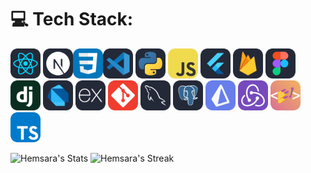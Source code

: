 
# 💻 Tech Stack:


<img src="https://github.com/tandpfun/skill-icons/blob/main/icons/React-Dark.svg" width="48">  <img src="https://github.com/tandpfun/skill-icons/blob/main/icons/NextJS-Dark.svg" width="48"><img src="https://github.com/tandpfun/skill-icons/blob/main/icons/CSS.svg" width="48"><img src="https://github.com/tandpfun/skill-icons/blob/main/icons/VSCode-Dark.svg" width="48">  <img src="https://github.com/tandpfun/skill-icons/blob/main/icons/Python-Dark.svg" width="48">   <img src="https://github.com/tandpfun/skill-icons/blob/main/icons/JavaScript.svg" width="48"> <img src="https://github.com/tandpfun/skill-icons/blob/main/icons/Flutter-Dark.svg" width="48">   <img src="https://github.com/tandpfun/skill-icons/blob/main/icons/Firebase-Dark.svg" width="48">  <img src="https://github.com/tandpfun/skill-icons/blob/main/icons/Figma-Dark.svg" width="48">  <img src="https://github.com/tandpfun/skill-icons/blob/main/icons/Django.svg" width="48">  <img src="https://github.com/tandpfun/skill-icons/blob/main/icons/Dart-Dark.svg" width="48"> <img src="https://github.com/tandpfun/skill-icons/raw/main/icons/ExpressJS-Dark.svg" width="48"> <img src="https://github.com/tandpfun/skill-icons/raw/main/icons/Git.svg" width="48"> <img src="https://github.com/tandpfun/skill-icons/raw/main/icons/MySQL-Dark.svg" width="48"> <img src="https://github.com/tandpfun/skill-icons/raw/main/icons/PostgreSQL-Dark.svg" width="48"> <img src="https://github.com/tandpfun/skill-icons/raw/main/icons/Prisma.svg" width="48"> <img src="https://github.com/tandpfun/skill-icons/raw/main/icons/Redux.svg" width="48"> <img src="https://github.com/tandpfun/skill-icons/raw/main/icons/StyledComponents.svg" width="48"> <img src="https://github.com/tandpfun/skill-icons/raw/main/icons/TypeScript.svg" width="48">
 


![Hemsara's Stats](https://github-readme-stats.vercel.app/api?username=Hemsara&theme=tokyonight&show_icons=true&hide_border=true&count_private=true)
![Hemsara's Streak](https://github-readme-streak-stats.herokuapp.com/?user=Hemsara&theme=tokyonight&hide_border=true)


<!-- Proudly created with GPRM ( https://gprm.itsvg.in ) -->
